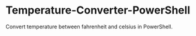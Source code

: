 # Temperature-Converter-PowerShell
Convert temperature between fahrenheit and celsius in PowerShell.
